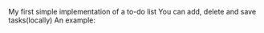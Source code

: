 My first simple implementation of a to-do list
You can add, delete and save tasks(locally)
An example:
